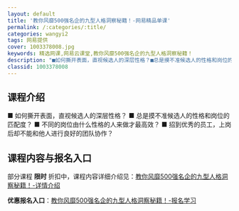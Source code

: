 ```yaml
---
layout: default
title: '教你风靡500强名企的九型人格洞察秘籍！-网易精品单课'
permalink: /:categories/:title/
categories: wangyi2
tags: 网易提供
cover: 1003378008.jpg
keywords: 精选网课,网易云课堂,教你风靡500强名企的九型人格洞察秘籍！
description: "■如何撕开表面，直视候选人的深层性格？■总是摸不准候选人的性格和岗位的匹配度？■不同的岗位由什么性格的人来做才最高效？■招到优秀的员工，上岗后却不能和他人进行良好的团队协作？教你风靡500强"
classid: 1003378008
---
```


## 课程介绍

■ 如何撕开表面，直视候选人的深层性格？
■ 总是摸不准候选人的性格和岗位的匹配度？
■ 不同的岗位由什么性格的人来做才最高效？
■ 招到优秀的员工，上岗后却不能和他人进行良好的团队协作？

## 课程内容与报名入口

部分课程 **限时** 折扣中，课程内容详细介绍见：[教你风靡500强名企的九型人格洞察秘籍！-详情介绍](https://study.163.com/course/introduction/1003378008.htm?share=1&shareId=1025206652&utm_campaign=share&utm_medium=iphoneShare&utm_source=&utm_u=1025206652)

**优惠报名入口**：[教你风靡500强名企的九型人格洞察秘籍！-报名学习](https://study.163.com/course/introduction/1003378008.htm?share=1&shareId=1025206652&utm_campaign=share&utm_medium=iphoneShare&utm_source=&utm_u=1025206652)

